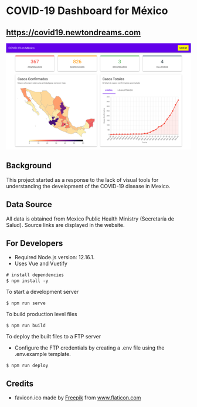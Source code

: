 # COVID-19 Dashboard for México

## https://covid19.newtondreams.com

<img src="./src/assets/covid19.png">

## Background

This project started as a response to the lack of visual tools for understanding the development of the COVID-19 disease in Mexico.

## Data Source

All data is obtained from Mexico Public Health Ministry (Secretaría de Salud). Source links are displayed in the website.

## For Developers

- Required Node.js version: 12.16.1.
- Uses Vue and Vuetify

```
# install dependencies
$ npm install -y
```

To start a development server

```
$ npm run serve
```

To build production level files

```
$ npm run build
```

To deploy the built files to a FTP server

- Configure the FTP credentials by creating a .env file using the .env.example template.

```
$ npm run deploy
```

## Credits

- favicon.ico made by <a href="" title="Freepik">Freepik</a> from <a href="https://www.flaticon.com/" title="Flaticon">www.flaticon.com</a>
